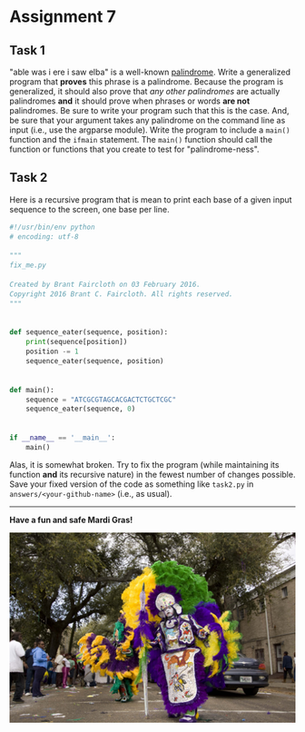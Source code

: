 # Assignment 7


## Task 1

"able was i ere i saw elba" is a well-known [palindrome](https://en.wikipedia.org/wiki/Palindrome).  Write a generalized program that **proves** this phrase is a palindrome.  Because the program is generalized, it should also prove that *any other palindromes* are actually palindromes **and** it should prove when phrases or words **are not** palindromes.  Be sure to write your program such that this is the case.  And, be sure that your argument takes any palindrome on the command line as input (i.e., use the argparse module). Write the program to include a `main()` function and the `ifmain` statement.  The `main()` function should call the function or functions that you create to test for "palindrome-ness".

## Task 2

Here is a recursive program that is mean to print each base of a given input sequence to the screen, one base per line.

```python
#!/usr/bin/env python
# encoding: utf-8

"""
fix_me.py

Created by Brant Faircloth on 03 February 2016.
Copyright 2016 Brant C. Faircloth. All rights reserved.
"""


def sequence_eater(sequence, position):
    print(sequence[position])
    position -= 1
    sequence_eater(sequence, position)


def main():
    sequence = "ATCGCGTAGCACGACTCTGCTCGC"
    sequence_eater(sequence, 0)


if __name__ == '__main__':
    main()

```

Alas, it is somewhat broken.  Try to fix the program (while maintaining its function **and** its recursive nature) in the fewest number of changes possible.  Save your fixed version of the code as something like `task2.py` in `answers/<your-github-name>` (i.e., as usual).

----

**Have a fun and safe Mardi Gras!**

![mardi gras](images/mardi-gras-indians.jpg)
